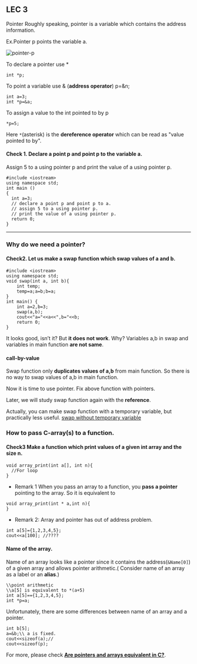 ## LEC 3

Pointer
Roughly speaking, pointer is a variable which contains the address  information.

Ex.Pointer p points the variable a.

![pointer-p](http://qcc-cs203.github.io/lectures/img/lec3-pointp-a.png)

To declare a pointer use *    

```
int *p;
```

To point a variable use & (**address operator**)
p=&n;

```
int a=3;
int *p=&a;
```
To assign a value to the int pointed to by p
```
*p=5;
```
Here `*`(asterisk)  is  the **dereference operator** which can be read as "value pointed to by".

#### Check 1. Declare a point p and point p to the variable a.

Assign 5 to a using pointer p and print the value of a using pointer p.
```
#include <iostream>
using namespace std;
int main ()
{
  int a=3;
  // declare a point p and point p to a.
  // assign 5 to a using pointer p.
  // print the value of a using pointer p.
  return 0;
}
```
<div id="rbutton-2-1-1" data-try="VM8SSho8-qgTEtyX" data-ans="VM8STzdyKNsSRNaq"></div>

-------------
### Why do we need a pointer?

#### Check2. Let us make a swap function which swap values of a and b.

```
#include <iostream>
using namespace std;
void swap(int a, int b){
	int temp;
	temp=a;a=b;b=a;	           
}
int main() {
	int a=2,b=3;
	swap(a,b);
	cout<<"a="<<a<<",b="<<b;
	return 0;
}
```
<div id="rbutton-2-2-1" data-try="VM8bIxlvz4UgUHkN" data-ans="VM8gkhlvz4UgUHp6">
</div>

It looks good, isn’t it?  But **it does not work**.
Why? 
Variables a,b in swap and variables in main function **are not same**.

#### **call-by-value**
Swap function only **duplicates values of a,b** from main function.
So there is no way to swap values of a,b in main function.

Now it is time to use pointer.
Fix above function with pointers.

Later, we will study swap function again with the **reference**.

Actually, you can make swap function with a temporary variable, but practically less useful.
[swap without temporary variable](http://en.wikipedia.org/wiki/XOR_swap_algorithm)

### How to pass C-array(s) to a function.

#### Check3  Make a function which print values of a given int array and the size n.

```
void array_print(int a[], int n){
  //For loop
}  
```
<div id="rbutton-2-3-1" data-try="VM8omdoggyI0PcEj" data-ans="VM8wVYi3AgRAGSWa"></div>

* Remark 1 When you pass an array to a function, you **pass a pointer** pointing to the array.
So it is equivalent to

```
void array_print(int * a,int n){
}
```

* Remark 2: Array and pointer has out of address problem.

```
int a[5]={1,2,3,4,5};
cout<<a[100]; //????
```

#### Name of the array.

Name of an array looks like a pointer since it contains the address(`&Name[0]`) of a given array and allows pointer arithmetic.( Consider name of an array as a label or an **alias**.) 

```
\\point arithmetic
\\a[5] is equivalent to *(a+5)
int a[5]=={1,2,3,4,5};
int *p=a;
```

Unfortunately, there are some differences between name of an array and a pointer.

```
int b[5];
a=&b;\\ a is fixed.
cout<<sizeof(a);//
cout<<sizeof(p);
```
<div id="rbutton-2-4-1" data-try="VM8omdoggyI0PcEj" data-ans=""></div>


For more, please check [**Are pointers and arrays equivalent in  C?**](http://eli.thegreenplace.net/2009/10/21/are-pointers-and-arrays-equivalent-in-c).




